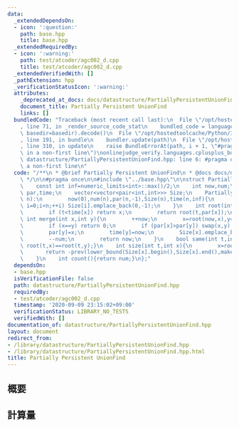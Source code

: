 ```yaml
---
data:
  _extendedDependsOn:
  - icon: ':question:'
    path: base.hpp
    title: base.hpp
  _extendedRequiredBy:
  - icon: ':warning:'
    path: test/atcoder/agc002_d.cpp
    title: test/atcoder/agc002_d.cpp
  _extendedVerifiedWith: []
  _pathExtension: hpp
  _verificationStatusIcon: ':warning:'
  attributes:
    _deprecated_at_docs: docs/datastructure/PartiallyPersistentUnionFind.md
    document_title: Partially Persistent UnionFind
    links: []
  bundledCode: "Traceback (most recent call last):\n  File \"/opt/hostedtoolcache/Python/3.8.5/x64/lib/python3.8/site-packages/onlinejudge_verify/documentation/build.py\"\
    , line 71, in _render_source_code_stat\n    bundled_code = language.bundle(stat.path,\
    \ basedir=basedir).decode()\n  File \"/opt/hostedtoolcache/Python/3.8.5/x64/lib/python3.8/site-packages/onlinejudge_verify/languages/cplusplus.py\"\
    , line 191, in bundle\n    bundler.update(path)\n  File \"/opt/hostedtoolcache/Python/3.8.5/x64/lib/python3.8/site-packages/onlinejudge_verify/languages/cplusplus_bundle.py\"\
    , line 310, in update\n    raise BundleErrorAt(path, i + 1, \"#pragma once found\
    \ in a non-first line\")\nonlinejudge_verify.languages.cplusplus_bundle.BundleErrorAt:\
    \ datastructure/PartiallyPersistentUnionFind.hpp: line 6: #pragma once found in\
    \ a non-first line\n"
  code: "/**\n * @brief Partially Persistent UnionFind\n * @docs docs/datastructure/PartiallyPersistentUnionFind.md\n\
    \ */\n\n#pragma once\n\n#include \"../base.hpp\"\n\nstruct PartiallyPersistentUnionFind{\n\
    \    const int inf=numeric_limits<int>::max()/2;\n    int now,num;\n    vector<int>\
    \ par,time;\n    vector<vector<pair<int,int>>> Size;\n    PartiallyPersistentUnionFind(int\
    \ n):\n        now(0),num(n),par(n,-1),Size(n),time(n,inf){\n        for (int\
    \ i=0;i<n;++i) Size[i].emplace_back(0,-1);\n    }\n    int root(int t,int x){\n\
    \        if (t<time[x]) return x;\n        return root(t,par[x]);\n    }\n   \
    \ int merge(int x,int y){\n        ++now;\n        x=root(now,x),y=root(now,y);\n\
    \        if (x==y) return 0;\n        if (par[x]>par[y]) swap(x,y);\n        par[x]+=par[y];\n\
    \        par[y]=x;\n        time[y]=now;\n        Size[x].emplace_back(now,par[x]);\n\
    \        --num;\n        return now;\n    }\n    bool same(int t,int x,int y){return\
    \ root(t,x)==root(t,y);}\n    int size(int t,int x){\n        x=root(t,x);\n \
    \       return -prev(lower_bound(Size[x].begin(),Size[x].end(),make_pair(t,0)))->second;\n\
    \    }\n    int count(){return num;}\n};"
  dependsOn:
  - base.hpp
  isVerificationFile: false
  path: datastructure/PartiallyPersistentUnionFind.hpp
  requiredBy:
  - test/atcoder/agc002_d.cpp
  timestamp: '2020-09-09 23:15:02+09:00'
  verificationStatus: LIBRARY_NO_TESTS
  verifiedWith: []
documentation_of: datastructure/PartiallyPersistentUnionFind.hpp
layout: document
redirect_from:
- /library/datastructure/PartiallyPersistentUnionFind.hpp
- /library/datastructure/PartiallyPersistentUnionFind.hpp.html
title: Partially Persistent UnionFind
---
```

## 概要

## 計算量